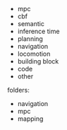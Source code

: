 - mpc
- cbf
- semantic
- inference time
- planning
- navigation
- locomotion
- building block
- code
- other

folders:
- navigation
- mpc
- mapping